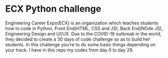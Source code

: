 # ECX Python challenge
Engineering Career Expo(ECX) is an organization which teaches students how to code in Python, Front End(HTML, CSS and JS), Back End(NOde JS), Engineering Design and UI/UX. Due to the COVID-19 outbreak in the world, they decided to create a 30 days of code challenge so as to build her students. In this challenge you're to do some basic things depending on your track.
I have in this repo my codes from day 0 to day 29.